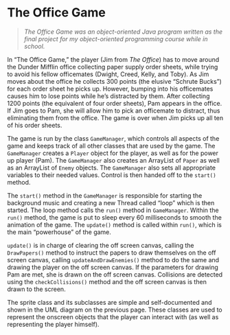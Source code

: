 # The Office Game

> _The Office Game was an object-oriented Java program written as the final project for my object-oriented programming course while in school._

In “The Office Game,” the player (Jim from _The Office_) has to move around the Dunder Mifflin office collecting paper supply order sheets, while trying to avoid his fellow officemates (Dwight, Creed, Kelly, and Toby).  As Jim moves about the office he collects 300 points (the elusive “Schrute Bucks”) for each order sheet he picks up.  However, bumping into his officemates causes him to lose points while he’s distracted by them.  After collecting 1200 points (the equivalent of four order sheets), Pam appears in the office.  If Jim goes to Pam, she will allow him to pick an officemate to distract, thus eliminating them from the office.  The game is over when Jim picks up all ten of his order sheets.

The game is run by the class `GameManager`, which controls all aspects of the game and keeps track of all other classes that are used by the game.  The `GameManager` creates a `Player` object for the player, as well as for the power up player (Pam).  The `GameManager` also creates an ArrayList of `Paper` as well as an ArrayList of `Enemy` objects.  The `GameManager` also sets all appropriate variables to their needed values.  Control is then handed off to the `start()` method.

The `start()` method in the `GameManager` is responsible for starting the background music and creating a new Thread called “loop” which is then started.  The loop method calls the `run()` method in `GameManager`.  Within the `run()` method, the game is put to sleep every 60 milliseconds to smooth the animation of the game.  The `update()` method is called within `run()`, which is the main “powerhouse” of the game.

`update()` is in charge of clearing the off screen canvas, calling the `DrawPapers()` method to instruct the papers to draw themselves on the off screen canvas, calling `updateAndDrawEnemies()` method to do the same and drawing the player on the off screen canvas.  If the parameters for drawing Pam are met, she is drawn on the off screen canvas.  Collisions are detected using the `checkCollisions()` method and the off screen canvas is then drawn to the screen.

The sprite class and its subclasses are simple and self-documented and shown in the UML diagram on the previous page.  These classes are used to represent the onscreen objects that the player can interact with (as well as representing the player himself).
